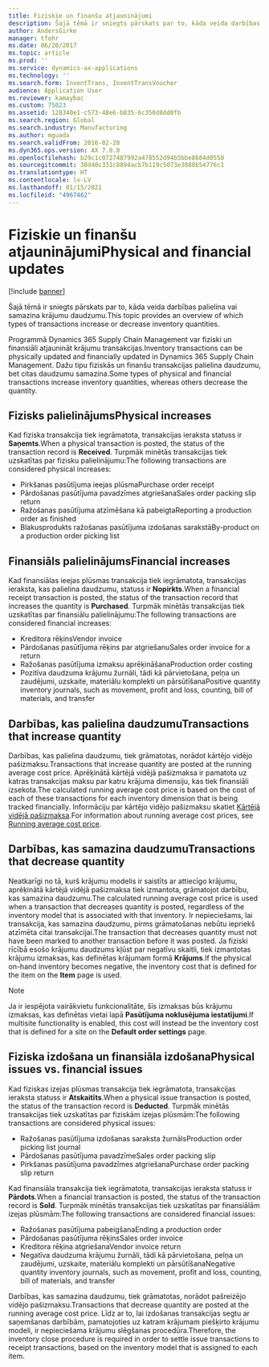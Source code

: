 ```yaml
---
title: Fiziskie un finanšu atjauninājumi
description: Šajā tēmā ir sniegts pārskats par to, kāda veida darbības palielina vai samazina krājumu daudzumu.
author: AndersGirke
manager: tfehr
ms.date: 06/20/2017
ms.topic: article
ms.prod: ''
ms.service: dynamics-ax-applications
ms.technology: ''
ms.search.form: InventTrans, InventTransVoucher
audience: Application User
ms.reviewer: kamaybac
ms.custom: 75023
ms.assetid: 128340e1-c573-48e6-b835-6c350d8dd0fb
ms.search.region: Global
ms.search.industry: Manufacturing
ms.author: mguada
ms.search.validFrom: 2016-02-28
ms.dyn365.ops.version: AX 7.0.0
ms.openlocfilehash: b29c1c0727487992a478552d94b5bbe8684d0550
ms.sourcegitcommit: 38d40c331c8894acb7b119c5073e3088b54776c1
ms.translationtype: HT
ms.contentlocale: lv-LV
ms.lasthandoff: 01/15/2021
ms.locfileid: "4967462"
---
```

# <a name="physical-and-financial-updates"></a><span data-ttu-id="70040-103">Fiziskie un finanšu atjauninājumi</span><span class="sxs-lookup"><span data-stu-id="70040-103">Physical and financial updates</span></span>

[!include [banner](../includes/banner.md)]

<span data-ttu-id="70040-104">Šajā tēmā ir sniegts pārskats par to, kāda veida darbības palielina vai samazina krājumu daudzumu.</span><span class="sxs-lookup"><span data-stu-id="70040-104">This topic provides an overview of which types of transactions increase or decrease inventory quantities.</span></span> 

<span data-ttu-id="70040-105">Programmā Dynamics 365 Supply Chain Management var fiziski un finansiāli atjaunināt krājumu transakcijas.</span><span class="sxs-lookup"><span data-stu-id="70040-105">Inventory transactions can be physically updated and financially updated in Dynamics 365 Supply Chain Management.</span></span> <span data-ttu-id="70040-106">Dažu tipu fiziskās un finanšu transakcijas palielina daudzumu, bet citas daudzumu samazina.</span><span class="sxs-lookup"><span data-stu-id="70040-106">Some types of physical and financial transactions increase inventory quantities, whereas others decrease the quantity.</span></span>

## <a name="physical-increases"></a><span data-ttu-id="70040-107">Fizisks palielinājums</span><span class="sxs-lookup"><span data-stu-id="70040-107">Physical increases</span></span>
<span data-ttu-id="70040-108">Kad fiziska transakcija tiek iegrāmatota, transakcijas ieraksta statuss ir **Saņemts**.</span><span class="sxs-lookup"><span data-stu-id="70040-108">When a physical transaction is posted, the status of the transaction record is **Received**.</span></span> <span data-ttu-id="70040-109">Turpmāk minētās transakcijas tiek uzskatītas par fizisku palielinājumu:</span><span class="sxs-lookup"><span data-stu-id="70040-109">The following transactions are considered physical increases:</span></span>

-   <span data-ttu-id="70040-110">Pirkšanas pasūtījuma ieejas plūsma</span><span class="sxs-lookup"><span data-stu-id="70040-110">Purchase order receipt</span></span>
-   <span data-ttu-id="70040-111">Pārdošanas pasūtījuma pavadzīmes atgriešana</span><span class="sxs-lookup"><span data-stu-id="70040-111">Sales order packing slip return</span></span>
-   <span data-ttu-id="70040-112">Ražošanas pasūtījuma atzīmēšana kā pabeigta</span><span class="sxs-lookup"><span data-stu-id="70040-112">Reporting a production order as finished</span></span>
-   <span data-ttu-id="70040-113">Blakusprodukts ražošanas pasūtījuma izdošanas sarakstā</span><span class="sxs-lookup"><span data-stu-id="70040-113">By-product on a production order picking list</span></span>

## <a name="financial-increases"></a><span data-ttu-id="70040-114">Finansiāls palielinājums</span><span class="sxs-lookup"><span data-stu-id="70040-114">Financial increases</span></span>
<span data-ttu-id="70040-115">Kad finansiālas ieejas plūsmas transakcija tiek iegrāmatota, transakcijas ieraksta, kas palielina daudzumu, statuss ir **Nopirkts**.</span><span class="sxs-lookup"><span data-stu-id="70040-115">When a financial receipt transaction is posted, the status of the transaction record that increases the quantity is **Purchased**.</span></span> <span data-ttu-id="70040-116">Turpmāk minētās transakcijas tiek uzskatītas par finansiālu palielinājumu:</span><span class="sxs-lookup"><span data-stu-id="70040-116">The following transactions are considered financial increases:</span></span>

-   <span data-ttu-id="70040-117">Kreditora rēķins</span><span class="sxs-lookup"><span data-stu-id="70040-117">Vendor invoice</span></span>
-   <span data-ttu-id="70040-118">Pārdošanas pasūtījuma rēķins par atgriešanu</span><span class="sxs-lookup"><span data-stu-id="70040-118">Sales order invoice for a return</span></span>
-   <span data-ttu-id="70040-119">Ražošanas pasūtījuma izmaksu aprēķināšana</span><span class="sxs-lookup"><span data-stu-id="70040-119">Production order costing</span></span>
-   <span data-ttu-id="70040-120">Pozitīva daudzuma krājumu žurnāli, tādi kā pārvietošana, pelņa un zaudējumi, uzskaite, materiālu komplekti un pārsūtīšana</span><span class="sxs-lookup"><span data-stu-id="70040-120">Positive quantity inventory journals, such as movement, profit and loss, counting, bill of materials, and transfer</span></span>

## <a name="transactions-that-increase-quantity"></a><span data-ttu-id="70040-121">Darbības, kas palielina daudzumu</span><span class="sxs-lookup"><span data-stu-id="70040-121">Transactions that increase quantity</span></span>
<span data-ttu-id="70040-122">Darbības, kas palielina daudzumu, tiek grāmatotas, norādot kārtējo vidējo pašizmaksu.</span><span class="sxs-lookup"><span data-stu-id="70040-122">Transactions that increase quantity are posted at the running average cost price.</span></span> <span data-ttu-id="70040-123">Aprēķinātā kārtējā vidējā pašizmaksa ir pamatota uz katras transakcijas maksu par katru krājuma dimensiju, kas tiek finansiāli izsekota.</span><span class="sxs-lookup"><span data-stu-id="70040-123">The calculated running average cost price is based on the cost of each of these transactions for each inventory dimension that is being tracked financially.</span></span> <span data-ttu-id="70040-124">Informāciju par kārtējo vidējo pašizmaksu skatiet [Kārtējā vidējā pašizmaksa](running-average-cost-price.md).</span><span class="sxs-lookup"><span data-stu-id="70040-124">For information about running average cost prices, see [Running average cost price](running-average-cost-price.md).</span></span>

## <a name="transactions-that-decrease-quantity"></a><span data-ttu-id="70040-125">Darbības, kas samazina daudzumu</span><span class="sxs-lookup"><span data-stu-id="70040-125">Transactions that decrease quantity</span></span>
<span data-ttu-id="70040-126">Neatkarīgi no tā, kurš krājumu modelis ir saistīts ar attiecīgo krājumu, aprēķinātā kārtējā vidējā pašizmaksa tiek izmantota, grāmatojot darbību, kas samazina daudzumu.</span><span class="sxs-lookup"><span data-stu-id="70040-126">The calculated running average cost price is used  when a transaction that decreases quantity is posted, regardless of the inventory model that is associated with that inventory.</span></span> <span data-ttu-id="70040-127">Ir nepieciešams, lai transakcija, kas samazina daudzumu, pirms grāmatošanas nebūtu iepriekš atzīmēta citai transakcijai.</span><span class="sxs-lookup"><span data-stu-id="70040-127">The transaction that decreases quantity must not have been marked to another transaction before it was posted.</span></span> <span data-ttu-id="70040-128">Ja fiziski rīcībā esošo krājumu daudzums kļūst par negatīvu skaitli, tiek izmantotas krājumu izmaksas, kas definētas krājumam formā **Krājums**.</span><span class="sxs-lookup"><span data-stu-id="70040-128">If the physical on-hand inventory becomes negative, the inventory cost that is defined for the item on the **Item** page is used.</span></span> 

> [!NOTE]
> <span data-ttu-id="70040-129">Ja ir iespējota vairākvietu funkcionalitāte, šīs izmaksas būs krājumu izmaksas, kas definētas vietai lapā **Pasūtījuma noklusējuma iestatījumi**.</span><span class="sxs-lookup"><span data-stu-id="70040-129">If multisite functionality is enabled, this cost will instead be the inventory cost that is defined for a site on the **Default order settings** page.</span></span>

## <a name="physical-issues-vs-financial-issues"></a><span data-ttu-id="70040-130">Fiziska izdošana un finansiāla izdošana</span><span class="sxs-lookup"><span data-stu-id="70040-130">Physical issues vs. financial issues</span></span>
<span data-ttu-id="70040-131">Kad fiziskas izejas plūsmas transakcija tiek iegrāmatota, transakcijas ieraksta statuss ir **Atskaitīts**.</span><span class="sxs-lookup"><span data-stu-id="70040-131">When a physical issue transaction is posted, the status of the transaction record is **Deducted**.</span></span> <span data-ttu-id="70040-132">Turpmāk minētās transakcijas tiek uzskatītas par fiziskām izejas plūsmām:</span><span class="sxs-lookup"><span data-stu-id="70040-132">The following transactions are considered physical issues:</span></span>

-   <span data-ttu-id="70040-133">Ražošanas pasūtījuma izdošanas saraksta žurnāls</span><span class="sxs-lookup"><span data-stu-id="70040-133">Production order picking list journal</span></span>
-   <span data-ttu-id="70040-134">Pārdošanas pasūtījuma pavadzīme</span><span class="sxs-lookup"><span data-stu-id="70040-134">Sales order packing slip</span></span>
-   <span data-ttu-id="70040-135">Pirkšanas pasūtījuma pavadzīmes atgriešana</span><span class="sxs-lookup"><span data-stu-id="70040-135">Purchase order packing slip return</span></span>

<span data-ttu-id="70040-136">Kad finansiāla transakcija tiek iegrāmatota, transakcijas ieraksta statuss ir **Pārdots**.</span><span class="sxs-lookup"><span data-stu-id="70040-136">When a financial transaction is posted, the status of the transaction record is **Sold**.</span></span> <span data-ttu-id="70040-137">Turpmāk minētās transakcijas tiek uzskatītas par finansiālām izejas plūsmām:</span><span class="sxs-lookup"><span data-stu-id="70040-137">The following transactions are considered financial issues:</span></span>

-   <span data-ttu-id="70040-138">Ražošanas pasūtījuma pabeigšana</span><span class="sxs-lookup"><span data-stu-id="70040-138">Ending a production order</span></span>
-   <span data-ttu-id="70040-139">Pārdošanas pasūtījuma rēķins</span><span class="sxs-lookup"><span data-stu-id="70040-139">Sales order invoice</span></span>
-   <span data-ttu-id="70040-140">Kreditora rēķina atgriešana</span><span class="sxs-lookup"><span data-stu-id="70040-140">Vendor invoice return</span></span>
-   <span data-ttu-id="70040-141">Negatīva daudzuma krājumu žurnāli, tādi kā pārvietošana, pelņa un zaudējumi, uzskaite, materiālu komplekti un pārsūtīšana</span><span class="sxs-lookup"><span data-stu-id="70040-141">Negative quantity inventory journals, such as movement, profit and loss, counting, bill of materials, and transfer</span></span>

<span data-ttu-id="70040-142">Darbības, kas samazina daudzumu, tiek grāmatotas, norādot pašreizējo vidējo pašizmaksu.</span><span class="sxs-lookup"><span data-stu-id="70040-142">Transactions that decrease quantity are posted at the running average cost price.</span></span> <span data-ttu-id="70040-143">Līdz ar to, lai izdošanas transakcijas segtu ar saņemšanas darbībām, pamatojoties uz katram krājumam piešķirto krājumu modeli, ir nepieciešama krājumu slēgšanas procedūra.</span><span class="sxs-lookup"><span data-stu-id="70040-143">Therefore, the inventory close procedure is required in order to settle issue transactions to receipt transactions, based on the inventory model that is assigned to each item.</span></span>
